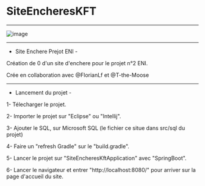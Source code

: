 # SiteEncheresKFT
---------------------------------------------------------------------------------------------------------------

![image](https://github.com/KillianSb/SiteEncheresKFT/assets/27457778/f0416582-64b2-4bfd-86f1-0c169fefbac1)

---------------------------------------------------------------------------------------------------------------

- Site Enchere Prejot ENI -

Création de 0 d'un site d'enchere pour le projet n°2 ENI.

Crée en collaboration avec @FlorianLf et @T-the-Moose


---------------------------------------------------------------------------------------------------------------

- Lancement du projet -

1- Télecharger le projet.

2- Importer le projet sur "Eclipse" ou "Intellij".

3- Ajouter le SQL, sur Microsoft SQL (le fichier ce situe dans src/sql du projet)

4- Faire un "refresh Gradle" sur le "build.gradle".

5- Lancer le projet sur "SiteEncheresKftApplication" avec "SpringBoot".

6- Lancer le navigateur et entrer "http://localhost:8080/" pour arriver sur la page d'accueil du site.
